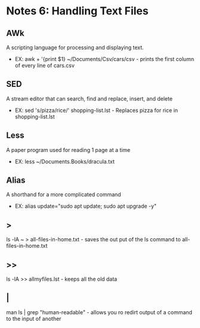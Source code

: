 # Notes 6: Handling Text Files

## AWk
A scripting language for processing and displaying text.
* EX: awk + '{print $1} ~/Documents/Csv/cars/csv - prints the first column of every line of cars.csv

## SED
A stream editor that can search, find and replace, insert, and delete
* EX: sed 's/pizza/rice/' shopping-list.lst - Replaces pizza for rice in shopping-list.lst

## Less
A paper program used for reading 1 page at a time
* EX: less ~/Documents.Books/dracula.txt

## Alias
A shorthand for a more complicated command
* EX: alias update="sudo apt update; sudo apt upgrade -y"

## >
ls -lA ~ > all-files-in-home.txt - saves the out put of the ls command to all-files-in-home.txt

## >>
ls -lA >> allmyfiles.lst - keeps all the old data

## |
man ls | grep "human-readable" - allows you ro redirt output of a command to the input of another